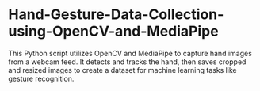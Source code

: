 # Hand-Gesture-Data-Collection-using-OpenCV-and-MediaPipe
This Python script utilizes OpenCV and MediaPipe to capture hand images from a webcam feed. It detects and tracks the hand, then saves cropped and resized images to create a dataset for machine learning tasks like gesture recognition.
